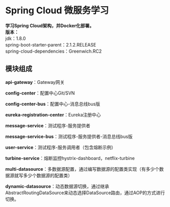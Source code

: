 # Spring Cloud 微服务学习
**学习Spring Cloud架构，并Docker化部署。**  
**版本：**  
jdk：1.8.0  
spring-boot-starter-parent：2.1.2.RELEASE  
spring-cloud-dependencies：Greenwich.RC2  

## 模块组成
**api-gateway**：Gateway网关

**config-center**：配置中心Git/SVN

**config-center-bus**：配置中心-消息总线bus版

**eureka-registration-center**：Eureka注册中心

**message-service**：测试程序-服务提供者

**message-service-bus**：测试程序-服务提供者-消息总线bus版

**user-service**：测试程序-服务调用者（包含熔断示例）

**turbine-service**：熔断监控hystrix-dashboard，netflix-turbine

**multi-datasource**：多数据源配置，通过编写数据源的配置类实现（有多少个数据源就写多少个数据源的配置类）

**dynamic-datasource**：动态数据源切换，通过继承AbstractRoutingDataSource来动态选择DataSource路由，通过AOP的方式进行切换。
